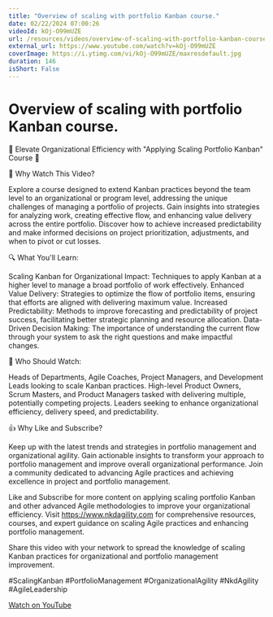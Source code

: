 ```yaml
---
title: "Overview of scaling with portfolio Kanban course."
date: 02/22/2024 07:00:26
videoId: kOj-O99mUZE
url: /resources/videos/overview-of-scaling-with-portfolio-kanban-course.
external_url: https://www.youtube.com/watch?v=kOj-O99mUZE
coverImage: https://i.ytimg.com/vi/kOj-O99mUZE/maxresdefault.jpg
duration: 146
isShort: False
---
```


# Overview of scaling with portfolio Kanban course.

🚀 Elevate Organizational Efficiency with "Applying Scaling Portfolio Kanban" Course 🚀

🎯 Why Watch This Video?

Explore a course designed to extend Kanban practices beyond the team level to an organizational or program level, addressing the unique challenges of managing a portfolio of projects.
Gain insights into strategies for analyzing work, creating effective flow, and enhancing value delivery across the entire portfolio.
Discover how to achieve increased predictability and make informed decisions on project prioritization, adjustments, and when to pivot or cut losses.

🔍 What You'll Learn:

Scaling Kanban for Organizational Impact: Techniques to apply Kanban at a higher level to manage a broad portfolio of work effectively.
Enhanced Value Delivery: Strategies to optimize the flow of portfolio items, ensuring that efforts are aligned with delivering maximum value.
Increased Predictability: Methods to improve forecasting and predictability of project success, facilitating better strategic planning and resource allocation.
Data-Driven Decision Making: The importance of understanding the current flow through your system to ask the right questions and make impactful changes.

👥 Who Should Watch:

Heads of Departments, Agile Coaches, Project Managers, and Development Leads looking to scale Kanban practices.
High-level Product Owners, Scrum Masters, and Product Managers tasked with delivering multiple, potentially competing projects.
Leaders seeking to enhance organizational efficiency, delivery speed, and predictability.

👍 Why Like and Subscribe?

Keep up with the latest trends and strategies in portfolio management and organizational agility.
Gain actionable insights to transform your approach to portfolio management and improve overall organizational performance.
Join a community dedicated to advancing Agile practices and achieving excellence in project and portfolio management.

Like and Subscribe for more content on applying scaling portfolio Kanban and other advanced Agile methodologies to improve your organizational efficiency. Visit https://www.nkdagility.com for comprehensive resources, courses, and expert guidance on scaling Agile practices and enhancing portfolio management.

Share this video with your network to spread the knowledge of scaling Kanban practices for organizational and portfolio management improvement.

#ScalingKanban #PortfolioManagement #OrganizationalAgility #NkdAgility #AgileLeadership

[Watch on YouTube](https://www.youtube.com/watch?v=kOj-O99mUZE)
